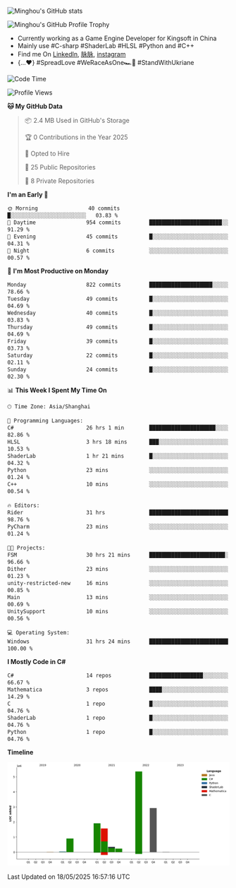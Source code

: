 ![Minghou's GitHub stats](https://github-readme-stats.vercel.app/api?username=Minghou-Lei&include_all_commits=true&show_icons=true&theme=radical)

![Minghou's GitHub Profile Trophy](https://github-profile-trophy.vercel.app/?username=Minghou-Lei&theme=onedark)

- Currently working as a Game Engine Developer for Kingsoft in China
- Mainly use #C-sharp #ShaderLab #HLSL #Python and #C++
- Find me On [LinkedIn](https://www.linkedin.com/in/%E6%98%8E%E7%9A%93-%E6%9D%8E-597356105/), [脉脉](https://maimai.cn/contact/share/card?u=kgmsdwiqpe9a&_share_channel=copy_link), [instagram](https://www.instagram.com/mistletoer76/)
- {...♥️} #SpreadLove #WeRaceAsOne🏎🌈 #StandWithUkriane

<!-- ![Minghou's GitHub stats](https://github-readme-stats.vercel.app/api/top-langs/?username=Minghou-lei&layout=compact&theme=radical) -->

<!--START_SECTION:waka-->
![Code Time](http://img.shields.io/badge/Code%20Time-659%20hrs%208%20mins-blue)

![Profile Views](http://img.shields.io/badge/Profile%20Views-3-blue)

**🐱 My GitHub Data** 

> 📦 2.4 MB Used in GitHub's Storage 
 > 
> 🏆 0 Contributions in the Year 2025
 > 
> 💼 Opted to Hire
 > 
> 📜 25 Public Repositories 
 > 
> 🔑 8 Private Repositories 
 > 
**I'm an Early 🐤** 

```text
🌞 Morning                40 commits          █░░░░░░░░░░░░░░░░░░░░░░░░   03.83 % 
🌆 Daytime                954 commits         ███████████████████████░░   91.29 % 
🌃 Evening                45 commits          █░░░░░░░░░░░░░░░░░░░░░░░░   04.31 % 
🌙 Night                  6 commits           ░░░░░░░░░░░░░░░░░░░░░░░░░   00.57 % 
```
📅 **I'm Most Productive on Monday** 

```text
Monday                   822 commits         ████████████████████░░░░░   78.66 % 
Tuesday                  49 commits          █░░░░░░░░░░░░░░░░░░░░░░░░   04.69 % 
Wednesday                40 commits          █░░░░░░░░░░░░░░░░░░░░░░░░   03.83 % 
Thursday                 49 commits          █░░░░░░░░░░░░░░░░░░░░░░░░   04.69 % 
Friday                   39 commits          █░░░░░░░░░░░░░░░░░░░░░░░░   03.73 % 
Saturday                 22 commits          █░░░░░░░░░░░░░░░░░░░░░░░░   02.11 % 
Sunday                   24 commits          █░░░░░░░░░░░░░░░░░░░░░░░░   02.30 % 
```


📊 **This Week I Spent My Time On** 

```text
🕑︎ Time Zone: Asia/Shanghai

💬 Programming Languages: 
C#                       26 hrs 1 min        █████████████████████░░░░   82.86 % 
HLSL                     3 hrs 18 mins       ███░░░░░░░░░░░░░░░░░░░░░░   10.53 % 
ShaderLab                1 hr 21 mins        █░░░░░░░░░░░░░░░░░░░░░░░░   04.32 % 
Python                   23 mins             ░░░░░░░░░░░░░░░░░░░░░░░░░   01.24 % 
C++                      10 mins             ░░░░░░░░░░░░░░░░░░░░░░░░░   00.54 % 

🔥 Editors: 
Rider                    31 hrs              █████████████████████████   98.76 % 
PyCharm                  23 mins             ░░░░░░░░░░░░░░░░░░░░░░░░░   01.24 % 

🐱‍💻 Projects: 
FSM                      30 hrs 21 mins      ████████████████████████░   96.66 % 
Dither                   23 mins             ░░░░░░░░░░░░░░░░░░░░░░░░░   01.23 % 
unity-restricted-new     16 mins             ░░░░░░░░░░░░░░░░░░░░░░░░░   00.85 % 
Main                     13 mins             ░░░░░░░░░░░░░░░░░░░░░░░░░   00.69 % 
UnitySupport             10 mins             ░░░░░░░░░░░░░░░░░░░░░░░░░   00.56 % 

💻 Operating System: 
Windows                  31 hrs 24 mins      █████████████████████████   100.00 % 
```

**I Mostly Code in C#** 

```text
C#                       14 repos            █████████████████░░░░░░░░   66.67 % 
Mathematica              3 repos             ████░░░░░░░░░░░░░░░░░░░░░   14.29 % 
C                        1 repo              █░░░░░░░░░░░░░░░░░░░░░░░░   04.76 % 
ShaderLab                1 repo              █░░░░░░░░░░░░░░░░░░░░░░░░   04.76 % 
Python                   1 repo              █░░░░░░░░░░░░░░░░░░░░░░░░   04.76 % 
```



**Timeline**

![Lines of Code chart](https://raw.githubusercontent.com/Minghou-Lei/Minghou-Lei/main/assets/bar_graph.png)


 Last Updated on 18/05/2025 16:57:16 UTC
<!--END_SECTION:waka-->

